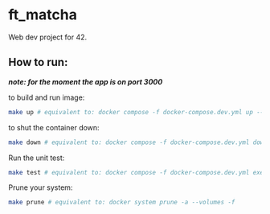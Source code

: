 # ft_matcha

Web dev project for 42.

## How to run:

***note: for the moment the app is on port 3000***

to build and run image:

```sh
make up # equivalent to: docker compose -f docker-compose.dev.yml up --build
```

to shut the container down:
```sh
make down # equivalent to: docker compose -f docker-compose.dev.yml down
```

Run the unit test:
```sh
make test # equivalent to: docker compose -f docker-compose.dev.yml exec matcha pnpm run test:unit
```

Prune your system:
```sh
make prune # equivalent to: docker system prune -a --volumes -f
```

